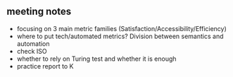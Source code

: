## meeting notes

- focusing on 3 main metric families (Satisfaction/Accessibility/Efficiency)
- where to  put tech/automated metrics? Division between semantics and automation
- check ISO
- whether to rely on Turing test and whether it is enough 
- practice report to K
